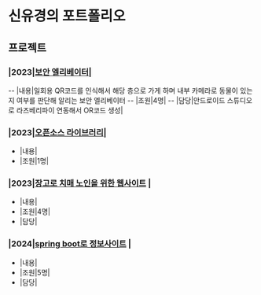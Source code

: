 # 신유경의 포트폴리오

## 프로젝트

### |2023|[보안 엘리베이터](https://github.com/Shinilwoo/QRapp.git)|
-- |내용|일회용 QR코드를 인식해서 해당 층으로 가게 하며 내부 카메라로 동물이 있는지 여부를 판단해 알리는 보안 엘리베이터
-- |조원|4명|
-- |담당|안드로이드 스튜디오로 라즈베리파이 연동해서 OR코드 생성|


### |2023|[오픈소스 라이브러리](https://github.com/Shinilwoo/game-test.git)|
- |내용|
- |조원|1명|
### |2023|[장고로 치매 노인을 위한 웹사이트](https://ddunos.github.io/CareFit/) |
- |내용|
- |조원|4명|
- |담당|
### |2024|[spring boot로 정보사이트](https://github.com/Shinilwoo/KD3_B_Project.git) |
- |내용|
- |조원|5명|
- |담당|
